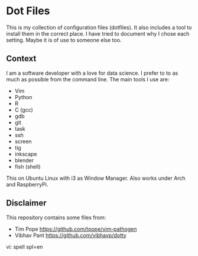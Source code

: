 # Dot Files

This is my collection of configuration files (dotfiles). It also includes a
tool to install them in the correct place. I have tried to document why I
chose each setting. Maybe it is of use to someone else too.

## Context

I am a software developer with a love for data science. I prefer to to as much
as possible from the command line.  The main tools I use are:

- Vim
- Python
- R
- C (gcc)
- gdb
- git
- task
- ssh
- screen
- tig
- inkscape
- blender
- fish  (shell)

This on Ubuntu Linux with i3 as Window Manager.
Also works under Arch and RaspberryPi.

## Disclaimer

This repository contains some files from:

- Tim Pope <https://github.com/tpope/vim-pathogen>
- Vibhav Pant <https://github.com/vibhavp/dotty>

vi: spell spl=en
